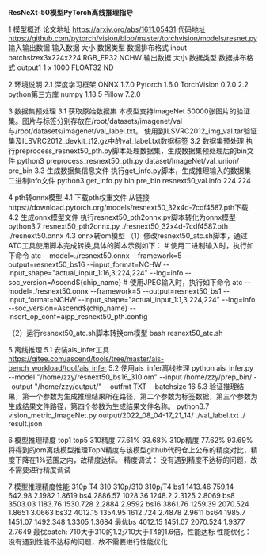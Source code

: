  **ResNeXt-50模型PyTorch离线推理指导** 

1 模型概述
论文地址 https://arxiv.org/abs/1611.05431
代码地址 https://github.com/pytorch/vision/blob/master/torchvision/models/resnet.py
输入输出数据 
输入数据 大小 				 数据类型 数据排布格式
input    batchsizex3x224x224 RGB_FP32 NCHW
输出数据 大小     数据类型 数据排布格式
output1  1 x 1000 FLOAT32  ND

2 环境说明
2.1 深度学习框架
ONNX 1.7.0
Pytorch 1.6.0
TorchVision 0.7.0
2.2 python第三方库
numpy 1.18.5
Pillow 7.2.0
	
3 数据集预处理
3.1 获取原始数据集
本模型支持ImageNet 50000张图片的验证集。图片与标签分别存放在/root/datasets/imagenet/val与/root/datasets/imagenet/val_label.txt。
使用到ILSVRC2012_img_val.tar验证集及ILSVRC2012_devkit_t12.gz中的val_label.txt数据标签
3.2 数据集预处理
执行preprocess_resnext50_pth.py脚本处理数据集，生成数据集预处理后的bin文件
python3 preprocess_resnext50_pth.py dataset/ImageNet/val_union/ pre_bin
3.3 生成数据集信息文件
执行get_info.py脚本，生成推理输入的数据集二进制info文件
python3 get_info.py bin pre_bin resnext50_val.info 224 224

4 pth转onnx模型
4.1 下载pth权重文件
从链接https://download.pytorch.org/models/resnext50_32x4d-7cdf4587.pth下载
4.2 生成onnx模型文件
执行resnext50_pth2onnx.py脚本转化为onnx模型
python3.7 resnext50_pth2onnx.py ./resnext50_32x4d-7cdf4587.pth ./resnext50.onnx
4.3 onnx转om模型
（1）修改resnext50_atc.sh脚本，通过ATC工具使用脚本完成转换,具体的脚本示例如下：
	# 使用二进制输入时，执行如下命令
	atc --model=./resnext50.onnx --framework=5 --output=resnext50_bs16 --input_format=NCHW --input_shape="actual_input_1:16,3,224,224" --log=info --soc_version=Ascend${chip_name}
	# 使用JPEG输入时，执行如下命令
	atc --model=./resnext50.onnx --framework=5 --output=resnext50_bs1 --input_format=NCHW --input_shape="actual_input_1:1,3,224,224" --log=info --soc_version=Ascend${chip_name} --insert_op_conf=aipp_resnext50_pth.config

（2）运行resnext50_atc.sh脚本转换om模型
	bash resnext50_atc.sh

5 离线推理
5.1 安装ais_infer工具
https://gitee.com/ascend/tools/tree/master/ais-bench_workload/tool/ais_infer
5.2 使用ais_infer离线推理
python ais_infer.py --model "/home/zzy/resnext50_bs16_310.om" --input /home/zzy/prep_bin/  --output "/home/zzy/output/" --outfmt  TXT  --batchsize 16
5.3 验证推理结果，第一个参数为生成推理结果所在路径，第二个参数为标签数据，第三个参数为生成结果文件路径，第四个参数为生成结果文件名称。
python3.7 vision_metric_ImageNet.py output/2022_08_04-17_21_14/ ./val_label.txt ./ result.json
	

6 模型推理精度
		 top1   top5
310精度  77.61% 93.68%
310p精度 77.62% 93.69%
将得到的om离线模型推理TopN精度与该模型github代码仓上公布的精度对比，精度下降在1%范围之内，故精度达标。
精度调试：
没有遇到精度不达标的问题，故不需要进行精度调试

7 模型推理精度性能
    310p    T4     310  310p/310 310p/T4
bs1 1413.46 759.14 642.98 2.1982 1.8619
bs4 2886.57 1028.36 1248.2 2.3125 2.8069
bs8 3503.03 1183.76 1530.728 2.2884 2.9592
bs16 3861.76 1259.39 2070.524 1.8651 3.0663
bs32 4012.15 1354.95 1612.724 2.4878 2.9611
bs64 1985.7 1451.07 1492.348 1.3305 1.3684
最优bs 4012.15 1451.07 2070.524 1.9377 2.7649
最优batch:
710大于310的1.2;710大于T4的1.6倍，性能达标
性能优化：
没有遇到性能不达标的问题，故不需要进行性能优化